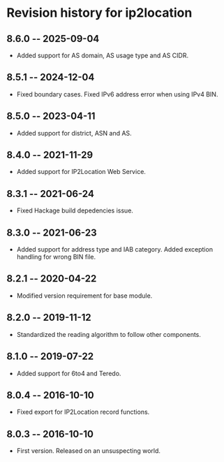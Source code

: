 # Revision history for ip2location

## 8.6.0  -- 2025-09-04

* Added support for AS domain, AS usage type and AS CIDR.

## 8.5.1  -- 2024-12-04

* Fixed boundary cases. Fixed IPv6 address error when using IPv4 BIN.

## 8.5.0  -- 2023-04-11

* Added support for district, ASN and AS.

## 8.4.0  -- 2021-11-29

* Added support for IP2Location Web Service.

## 8.3.1  -- 2021-06-24

* Fixed Hackage build depedencies issue.

## 8.3.0  -- 2021-06-23

* Added support for address type and IAB category. Added exception handling for wrong BIN file.

## 8.2.1  -- 2020-04-22

* Modified version requirement for base module.

## 8.2.0  -- 2019-11-12

* Standardized the reading algorithm to follow other components.

## 8.1.0  -- 2019-07-22

* Added support for 6to4 and Teredo.

## 8.0.4  -- 2016-10-10

* Fixed export for IP2Location record functions.

## 8.0.3  -- 2016-10-10

* First version. Released on an unsuspecting world.

